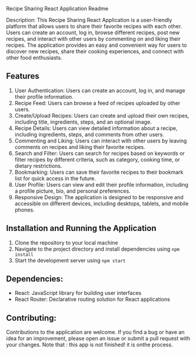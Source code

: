 Recipe Sharing React Application Readme

Description:
This Recipe Sharing React Application is a user-friendly platform that allows users to share their favorite recipes with each other. Users can create an account, log in, browse different recipes, post new recipes, and interact with other users by commenting on and liking their recipes. The application provides an easy and convenient way for users to discover new recipes, share their cooking experiences, and connect with other food enthusiasts.

## Features

1. User Authentication: Users can create an account, log in, and manage their profile information.
2. Recipe Feed: Users can browse a feed of recipes uploaded by other users.
3. Create/Upload Recipes: Users can create and upload their own recipes, including title, ingredients, steps, and an optional image.
4. Recipe Details: Users can view detailed information about a recipe, including ingredients, steps, and comments from other users.
5. Commenting and Liking: Users can interact with other users by leaving comments on recipes and liking their favorite recipes.
6. Search and Filter: Users can search for recipes based on keywords or filter recipes by different criteria, such as category, cooking time, or dietary restrictions.
7. Bookmarking: Users can save their favorite recipes to their bookmark list for quick access in the future.
8. User Profile: Users can view and edit their profile information, including a profile picture, bio, and personal preferences.
9. Responsive Design: The application is designed to be responsive and accessible on different devices, including desktops, tablets, and mobile phones.

## Installation and Running the Application

1. Clone the repository to your local machine
2. Navigate to the project directory and install dependencies using `npm install`
3. Start the development server using `npm start`

## Dependencies:

- React: JavaScript library for building user interfaces
- React Router: Declarative routing solution for React applications

## Contributing:
Contributions to the application are welcome. If you find a bug or have an idea for an improvement, please open an issue or submit a pull request with your changes. Note that : this app is not finished! it is onthe process.
